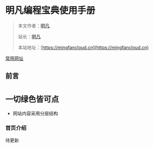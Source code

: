 # 明凡编程宝典使用手册


> 本文作者：[明凡]()
>
> 站长：[明凡]()
>
> 本站地址：[https://mingfancloud.cn](https://mingfancloud.cn)

[常用网址](常用网址.md)


## 前言


# `一切绿色皆可点`


- 网站内容采用分层结构

### 首页介绍

待更新




